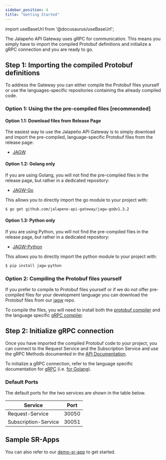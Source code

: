 ```yaml
---
sidebar_position: 4
title: "Getting Started"
---
```


import useBaseUrl from '@docusaurus/useBaseUrl';

The Jalapeño API Gateway uses gRPC for communication. This means you simply have to import the compiled Protobuf definitions and initialize a gRPC connection and you are ready to go.

## Step 1: Importing the compiled Protobuf definitions

To address the Gateway you can either compile the Protobuf files yourself or use the languages-specific repositories containing the already compiled code.

### Option 1: Using the the pre-compiled files [recommended]

#### Option 1.1: Download files from Release Page

The easiest way to use the Jalapeño API Gateway is to simply download and import the pre-compiled, language-specific Protobuf files from the release page: 

- [JAGW](https://github.com/jalapeno-api-gateway/jagw/releases/latest)

#### Option 1.2: Golang only

If you are using Golang, you will not find the pre-compiled files in the release page, but rather in a dedicated repository:

- [JAGW-Go](https://github.com/jalapeno-api-gateway/jagw-go/releases/latest)

This allows you to directly import the go module to your project with:

```bash
$ go get github.com/jalapeno-api-gateway/jagw-go@v1.3.2
```

#### Option 1.3: Python only

If you are using Python, you will not find the pre-compiled files in the release page, but rather in a dedicated repository:

- [JAGW-Python](https://github.com/jalapeno-api-gateway/jagw-python/releases/latest)

This allows you to directly import the python module to your project with:

```bash
$ pip install jagw-python
```

### Option 2: Compiling the Protobuf files yourself

If you prefer to compile to Protobuf files yourself or if we do not offer pre-compiled files for your development language you can download the Protobuf files from our [jagw](https://github.com/jalapeno-api-gateway/jagw/releases/latest) repo.

To compile the files, you will need to install both the [protobuf compiler](https://grpc.io/docs/protoc-installation/) and the language specific [gRPC compiler](https://grpc.io/docs/languages/).

## Step 2: Initialize gRPC connection

Once you have imported the compiled Protobuf code to your project, you can connect to the Request Service and the Subscription Service and use the gRPC Methods documented in the [API Documentation](http://jalapeno-api-gateway.github.io/jagw/docs/api/request-service).

To initialize a gRPC connection, refer to the language specific documentation for [gRPC](https://grpc.io/docs/languages/) (i.e. [for Golang](https://grpc.io/docs/languages/go/basics/#client)).

### Default Ports

The default ports for the two services are shown in the table below.

Service | Port
--- | ---
Request-Service | 30050
Subscription-Service | 30051

## Sample SR-Apps

You can also refer to our [demo-sr-app](https://github.com/jalapeno-api-gateway/demo-sr-app) to get started.
